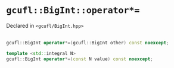 # `gcufl::BigInt::operator*=`
Declared in `<gcufl/BigInt.hpp>`
<br/><br/>
```cpp
gcufl::BigInt operator*=(gcufl::BigInt other) const noexcept;

template <std::integral N>
gcufl::BigInt operator*=(const N value) const noexcept;
```
